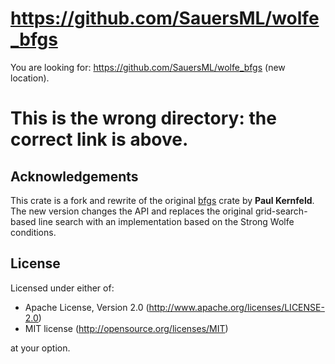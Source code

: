 # https://github.com/SauersML/wolfe_bfgs

You are looking for: https://github.com/SauersML/wolfe_bfgs (new location).

# This is the wrong directory: the correct link is above.

## Acknowledgements

This crate is a fork and rewrite of the original [bfgs](https://github.com/paulkernfeld/bfgs) crate by **Paul Kernfeld**. The new version changes the API and replaces the original grid-search-based line search with an implementation based on the Strong Wolfe conditions.

## License

Licensed under either of:
- Apache License, Version 2.0 (http://www.apache.org/licenses/LICENSE-2.0)
- MIT license (http://opensource.org/licenses/MIT)

at your option.
